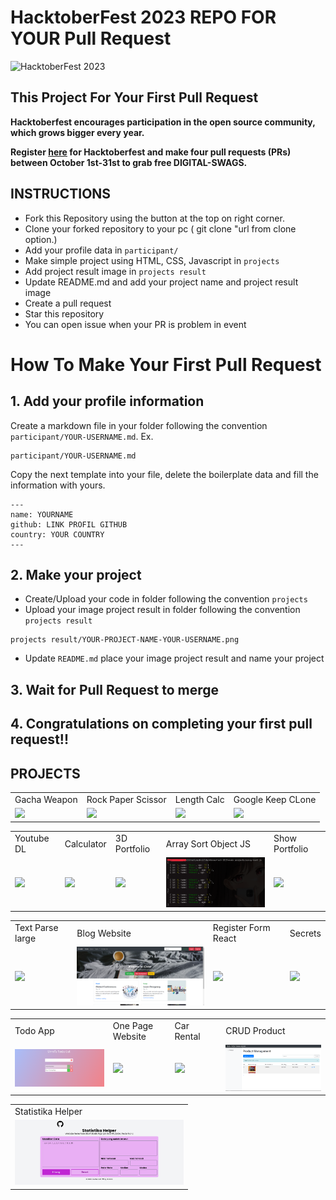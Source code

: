 # HacktoberFest 2023 REPO FOR YOUR Pull Request

![HacktoberFest 2023](https://github.com/udeannn/Hacktoberfest2023/raw/main/.github/hacktoberfest2023.png)

## This Project For Your First Pull Request

**Hacktoberfest encourages participation in the open source community, which grows bigger every year.**

**Register [here](https://hacktoberfest.digitalocean.com) for Hacktoberfest and make four pull requests (PRs) between October 1st-31st to grab free DIGITAL-SWAGS.**

## INSTRUCTIONS

- Fork this Repository using the button at the top on right corner.
- Clone your forked repository to your pc ( git clone "url from clone option.)
- Add your profile data in `participant/`
- Make simple project using HTML, CSS, Javascript in `projects`
- Add project result image in `projects result`
- Update README.md and add your project name and project result image
- Create a pull request
- Star this repository
- You can open issue when your PR is problem in event

# How To Make Your First Pull Request

## 1. Add your profile information

Create a markdown file in your folder following the convention `participant/YOUR-USERNAME.md`. Ex.

```
participant/YOUR-USERNAME.md
```

Copy the next template into your file, delete the boilerplate data and fill the information with yours.

```
---
name: YOURNAME
github: LINK PROFIL GITHUB
country: YOUR COUNTRY
---
```

## 2. Make your project

- Create/Upload your code in folder following the convention `projects`
- Upload your image project result in folder following the convention `projects result`

```
projects result/YOUR-PROJECT-NAME-YOUR-USERNAME.png
```

- Update `README.md` place your image project result and name your project

## 3. Wait for Pull Request to merge

## 4. Congratulations on completing your first pull request!!

## PROJECTS

<table>
  <tr>
    <td>Gacha Weapon</td>
    <td>Rock Paper Scissor</td>
    <td>Length Calc</td>
    <td>Google Keep CLone</td>
  </tr>
  <tr>
    <td><img src="https://github.com/udeannn/Hacktoberfest2023/blob/main/projects%20result/sword-gacha-udeannn.png" width=270></td>
    <td><img src="https://github.com/udeannn/Hacktoberfest2023/blob/main/projects%20result/rock-paper-scissor-sanika.png" width=270></td>
    <td><img src="https://github.com/udeannn/Hacktoberfest2023/blob/main/projects%20result/length-calc-bagas.PNG" width=270></td>
    <td><img src="https://github.com/udeannn/Hacktoberfest2023/blob/main/projects%20result/google-keep-clone.jpg" width=270></td>
  </tr>
</table>
<table>
  <tr>
    <td>Youtube DL</td>
    <td>Calculator</td>
    <td>3D Portfolio</td>
    <td>Array Sort Object JS</td>
    <td>Show Portfolio</td>
  </tr>
  <tr>
    <td><img src="https://github.com/udeannn/Hacktoberfest2023/blob/main/projects%20result/youtube-dl-ShirokamiRyzen.png" width=270></td>
    <td><img src="https://github.com/udeannn/Hacktoberfest2023/blob/main/projects%20result/Calculator-ZPitta.png" width=270></td>
    <td><img src="https://github.com/ShauryaSingh14/Hacktoberfest2023/blob/main/projects%20result/3D-Portfolio-ShauryaSingh14.png" width=270></td>
    <td><img src="./projects result/array-sort.png" width=270></td>
    <td><img src="https://raw.githubusercontent.com/tedante/Hacktoberfest2023/main/projects%20result/show-portfolio-tedante.png" width=270></td>
  </tr>
</table>
<table>
  <tr>
    <td>Text Parse large</td>
    <td>Blog Website</td>
    <td>Register Form React</td>
    <td>Secrets</td>
  </tr>
  <tr>
    <td><img src="https://github.com/udeannn/Hacktoberfest2023/blob/main/projects%20result/parse-text-large.png" width=270></td>
    <td><img src="./projects result/Blog_website.png" width=270></td>
    <td><img src="https://github.com/udeannn/Hacktoberfest2023/blob/main/projects%20result/register-form-reaact-aiyafi.png" width=270></td>
    <td><img src="https://github.com/udeannn/Hacktoberfest2023/blob/main/projects%20result/Secrets-sharmavikas4.png" width=270></td>
  </tr>
</table>


<table>
  <tr>
    <td>Todo App</td>
    <td>One Page Website</td>
    <td>Car Rental<td>
    <td>CRUD Product</td>
  </tr>
  <tr>
    <td><img src="./projects result/todo-app.png" width=270></td>
    <td><img src="https://github.com/udeannn/Hacktoberfest2023/blob/main/projects%20result/one-page-website.png" width=270></td>
    <td><img src="https://github.com/mizzcode/Hacktoberfest2023/blob/main/projects%20result/car-rental-mizzcode.png" width="270"><td>
    <td><img src="./projects result/crud-product-risdatamamal.png" width=270></td>
  </tr>
</table>

  
 <table>
  <tr>
    <td>Statistika Helper</td>
  </tr>
  <tr>
    <td><img src="./projects result/statistika-helper-rikarani.png" width=270></td>
  </tr>
</table>
